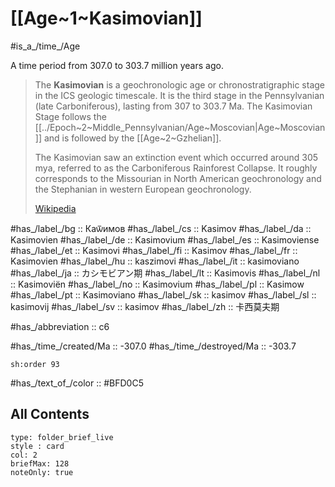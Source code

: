 # [[Age~1~Kasimovian]] 

#is_a_/time_/Age 

A time period from 307.0 to 303.7 million years ago. 

> The **Kasimovian** is a geochronologic age or chronostratigraphic stage in the ICS geologic timescale. It is the third stage in the Pennsylvanian (late Carboniferous), lasting from 307 to 303.7 Ma. The Kasimovian Stage follows the [[../Epoch~2~Middle_Pennsylvanian/Age~Moscovian|Age~Moscovian]] and is followed by the [[Age~2~Gzhelian]].
>
> The Kasimovian saw an extinction event which occurred around 305 mya, referred to as the Carboniferous Rainforest Collapse. It roughly corresponds to the Missourian in North American geochronology and the Stephanian in western European geochronology.
>
> [Wikipedia](https://en.wikipedia.org/wiki/Kasimovian)

#has_/label_/bg  :: Каѿимов
#has_/label_/cs  :: Kasimov
#has_/label_/da  :: Kasimovien
#has_/label_/de  :: Kasimovium
#has_/label_/es  :: Kasimoviense
#has_/label_/et  :: Kasimovi
#has_/label_/fi  :: Kasimov
#has_/label_/fr  :: Kasimovien
#has_/label_/hu  :: kaszimovi
#has_/label_/it  :: kasimoviano
#has_/label_/ja  :: カシモビアン期
#has_/label_/lt  :: Kasimovis
#has_/label_/nl  :: Kasimoviën
#has_/label_/no  :: Kasimovium
#has_/label_/pl  :: Kasimow
#has_/label_/pt  :: Kasimoviano
#has_/label_/sk  :: kasimov
#has_/label_/sl  :: kasimovij
#has_/label_/sv  :: kasimov
#has_/label_/zh  :: 卡西莫夫期

#has_/abbreviation :: c6

#has_/time_/created/Ma :: -307.0 
#has_/time_/destroyed/Ma :: -303.7 

    sh:order 93 

#has_/text_of_/color :: #BFD0C5

## All Contents

```ccard
type: folder_brief_live
style : card
col: 2
briefMax: 128
noteOnly: true
```


